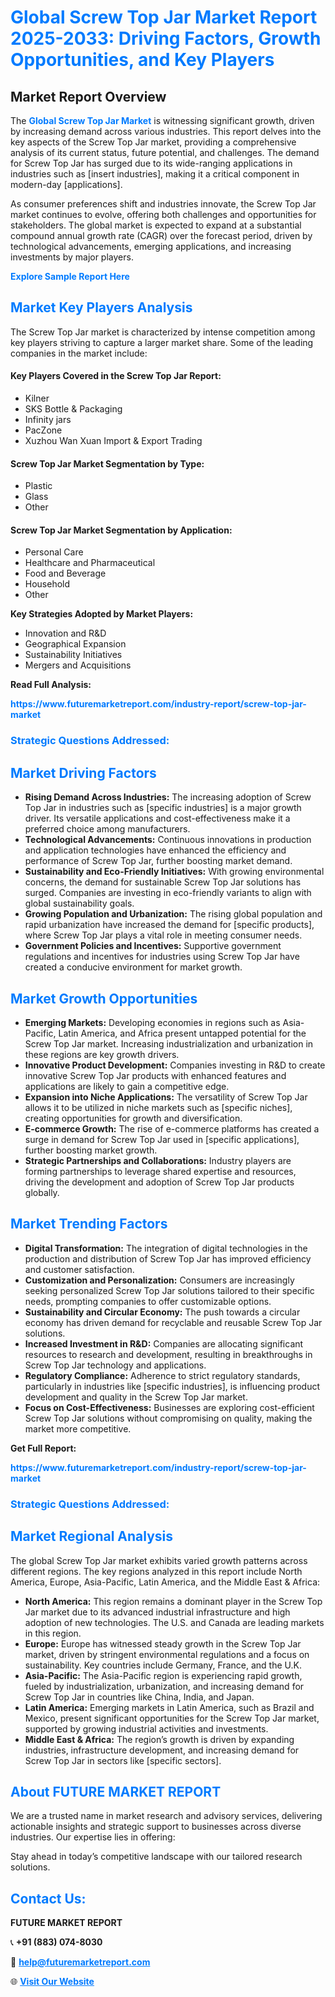 <h1 style="color: #007BFF;">Global Screw Top Jar Market Report 2025-2033: Driving Factors, Growth Opportunities, and Key Players</h1>

<section id="overview">
<h2>Market Report Overview</h2>
<p>The <a href="https://www.futuremarketreport.com/industry-report/screw-top-jar-market" style="color: #007BFF; text-decoration: none;"><strong>Global Screw Top Jar Market</strong></a> is witnessing significant growth, driven by increasing demand across various industries. This report delves into the key aspects of the Screw Top Jar market, providing a comprehensive analysis of its current status, future potential, and challenges. The demand for Screw Top Jar has surged due to its wide-ranging applications in industries such as [insert industries], making it a critical component in modern-day [applications].</p>
<p>As consumer preferences shift and industries innovate, the Screw Top Jar market continues to evolve, offering both challenges and opportunities for stakeholders. The global market is expected to expand at a substantial compound annual growth rate (CAGR) over the forecast period, driven by technological advancements, emerging applications, and increasing investments by major players.</p>
</section>

<section id="overview">
<p><a href="https://www.futuremarketreport.com/request-sample/reportId=114391" style="color: #007BFF; text-decoration: none;"><strong>Explore Sample Report Here</strong></a></p>
</section>

<section id="key-players">
<h2 style="color: #007BFF;">Market Key Players Analysis</h2>
<p>The Screw Top Jar market is characterized by intense competition among key players striving to capture a larger market share. Some of the leading companies in the market include:</p>
<h4>Key Players Covered in the Screw Top Jar Report:</h4>
<ul><li>Kilner</li><li>SKS Bottle &amp; Packaging</li><li>Infinity jars</li><li>PacZone</li><li>Xuzhou Wan Xuan Import &amp; Export Trading</li></ul>
<h4>Screw Top Jar Market Segmentation by Type:</h4>
<ul><li>Plastic</li><li>Glass</li><li>Other</li></ul>

<h4>Screw Top Jar Market Segmentation by Application:</h4>
<ul><li>Personal Care</li><li>Healthcare and Pharmaceutical</li><li>Food and Beverage</li><li>Household</li><li>Other</li></ul>
<p><strong>Key Strategies Adopted by Market Players:</strong></p>
<ul>
<li>Innovation and R&D</li>
<li>Geographical Expansion</li>
<li>Sustainability Initiatives</li>
<li>Mergers and Acquisitions</li>
</ul>
</section>

<section>
<p><strong>Read Full Analysis: </strong></p><a href="https://www.futuremarketreport.com/industry-report/screw-top-jar-market" style="color: #007BFF; text-decoration: none;"><strong>https://www.futuremarketreport.com/industry-report/screw-top-jar-market</strong></a>
<h3 style="color: #007BFF;">Strategic Questions Addressed:</h3>
</section>

<section id="driving-factors">
<h2 style="color: #007BFF;">Market Driving Factors</h2>
<ul>
<li><strong>Rising Demand Across Industries:</strong> The increasing adoption of Screw Top Jar in industries such as [specific industries] is a major growth driver. Its versatile applications and cost-effectiveness make it a preferred choice among manufacturers.</li>
<li><strong>Technological Advancements:</strong> Continuous innovations in production and application technologies have enhanced the efficiency and performance of Screw Top Jar, further boosting market demand.</li>
<li><strong>Sustainability and Eco-Friendly Initiatives:</strong> With growing environmental concerns, the demand for sustainable Screw Top Jar solutions has surged. Companies are investing in eco-friendly variants to align with global sustainability goals.</li>
<li><strong>Growing Population and Urbanization:</strong> The rising global population and rapid urbanization have increased the demand for [specific products], where Screw Top Jar plays a vital role in meeting consumer needs.</li>
<li><strong>Government Policies and Incentives:</strong> Supportive government regulations and incentives for industries using Screw Top Jar have created a conducive environment for market growth.</li>
</ul>
</section>

<section id="growth-opportunities">
<h2 style="color: #007BFF;">Market Growth Opportunities</h2>
<ul>
<li><strong>Emerging Markets:</strong> Developing economies in regions such as Asia-Pacific, Latin America, and Africa present untapped potential for the Screw Top Jar market. Increasing industrialization and urbanization in these regions are key growth drivers.</li>
<li><strong>Innovative Product Development:</strong> Companies investing in R&D to create innovative Screw Top Jar products with enhanced features and applications are likely to gain a competitive edge.</li>
<li><strong>Expansion into Niche Applications:</strong> The versatility of Screw Top Jar allows it to be utilized in niche markets such as [specific niches], creating opportunities for growth and diversification.</li>
<li><strong>E-commerce Growth:</strong> The rise of e-commerce platforms has created a surge in demand for Screw Top Jar used in [specific applications], further boosting market growth.</li>
<li><strong>Strategic Partnerships and Collaborations:</strong> Industry players are forming partnerships to leverage shared expertise and resources, driving the development and adoption of Screw Top Jar products globally.</li>
</ul>
</section>

<section id="trending-factors">
<h2 style="color: #007BFF;">Market Trending Factors</h2>
<ul>
<li><strong>Digital Transformation:</strong> The integration of digital technologies in the production and distribution of Screw Top Jar has improved efficiency and customer satisfaction.</li>
<li><strong>Customization and Personalization:</strong> Consumers are increasingly seeking personalized Screw Top Jar solutions tailored to their specific needs, prompting companies to offer customizable options.</li>
<li><strong>Sustainability and Circular Economy:</strong> The push towards a circular economy has driven demand for recyclable and reusable Screw Top Jar solutions.</li>
<li><strong>Increased Investment in R&D:</strong> Companies are allocating significant resources to research and development, resulting in breakthroughs in Screw Top Jar technology and applications.</li>
<li><strong>Regulatory Compliance:</strong> Adherence to strict regulatory standards, particularly in industries like [specific industries], is influencing product development and quality in the Screw Top Jar market.</li>
<li><strong>Focus on Cost-Effectiveness:</strong> Businesses are exploring cost-efficient Screw Top Jar solutions without compromising on quality, making the market more competitive.</li>
</ul>
</section>

<section>
<p><strong>Get Full Report: </strong></p><a href="https://www.futuremarketreport.com/industry-report/screw-top-jar-market" style="color: #007BFF; text-decoration: none;"><strong>https://www.futuremarketreport.com/industry-report/screw-top-jar-market</strong></a>
<h3 style="color: #007BFF;">Strategic Questions Addressed:</h3>
</section>


<section id="regional-analysis">
<h2 style="color: #007BFF;">Market Regional Analysis</h2>
<p>The global Screw Top Jar market exhibits varied growth patterns across different regions. The key regions analyzed in this report include North America, Europe, Asia-Pacific, Latin America, and the Middle East & Africa:</p>
<ul>
<li><strong>North America:</strong> This region remains a dominant player in the Screw Top Jar market due to its advanced industrial infrastructure and high adoption of new technologies. The U.S. and Canada are leading markets in this region.</li>
<li><strong>Europe:</strong> Europe has witnessed steady growth in the Screw Top Jar market, driven by stringent environmental regulations and a focus on sustainability. Key countries include Germany, France, and the U.K.</li>
<li><strong>Asia-Pacific:</strong> The Asia-Pacific region is experiencing rapid growth, fueled by industrialization, urbanization, and increasing demand for Screw Top Jar in countries like China, India, and Japan.</li>
<li><strong>Latin America:</strong> Emerging markets in Latin America, such as Brazil and Mexico, present significant opportunities for the Screw Top Jar market, supported by growing industrial activities and investments.</li>
<li><strong>Middle East & Africa:</strong> The region’s growth is driven by expanding industries, infrastructure development, and increasing demand for Screw Top Jar in sectors like [specific sectors].</li>
</ul>
</section>

<footer>
<h2 style="color: #007BFF;">About FUTURE MARKET REPORT</h2>
<p>We are a trusted name in market research and advisory services, delivering actionable insights and strategic support to businesses across diverse industries. Our expertise lies in offering:</p>

<p>Stay ahead in today’s competitive landscape with our tailored research solutions.</p>

<h2 style="color: #007BFF;">Contact Us:</h2>
<p><strong>FUTURE MARKET REPORT</strong></p>
<p>📞 <strong>+91 (883) 074-8030</strong></p>
<p>📧 <strong><a href="mailto:help@futuremarketreport.com" style="color: #007BFF;">help@futuremarketreport.com</a></strong></p>
<p>🌐 <strong><a href="https://www.futuremarketreport.com/" style="color: #007BFF;">Visit Our Website</a></strong></p>
</footer>